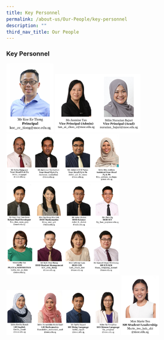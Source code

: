 ```yaml
---
title: Key Personnel
permalink: /about-us/Our-People/key-personnel
description: ""
third_nav_title: Our People
---
```

### Key Personnel

<img src="/images/keyp1.png" 
     style="width:25%">
<img src="/images/keyp2.png" 
     style="width:45%">
<img src="/images/keyp3.png" 
     style="width:60%">		
<img src="/images/keyp4.png" 
     style="width:60%">
<img src="/images/keyp6.png" 
     style="width:60%">
<img src="/images/keyp7.png" 
     style="width:60%">
<img src="/images/keyp8.png" 
     style="width:20%">